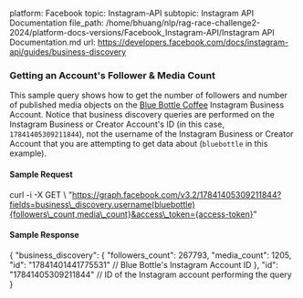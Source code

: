 platform: Facebook
topic: Instagram-API
subtopic: Instagram API Documentation
file_path: /home/bhuang/nlp/rag-race-challenge2-2024/platform-docs-versions/Facebook_Instagram-API/Instagram API Documentation.md
url: https://developers.facebook.com/docs/instagram-api/guides/business-discovery


### Getting an Account's Follower & Media Count

This sample query shows how to get the number of followers and number of published media objects on the [Blue Bottle Coffee](https://l.facebook.com/l.php?u=https%3A%2F%2Fwww.instagram.com%2Fbluebottle%2F&h=AT0BNjG7hU5gOy-Tzgy0td9fc3lz87NbqE4gcwOgWCDwj4VwzmJLV5_AhO4tlfO6r6qWTLmvVG3C9tnpT6MdwGvZ55JJGrXums4vrtLU9NKrGM4qaOOAb2oSdh0TaUQYTrflmQq_g3NUyq2kVyekFQ) Instagram Business Account. Notice that business discovery queries are performed on the Instagram Business or Creator Account's ID (in this case, `17841405309211844`), not the username of the Instagram Business or Creator Account that you are attempting to get data about (`bluebottle` in this example).

#### Sample Request

curl \-i \-X GET \\
 "https://graph.facebook.com/v3.2/17841405309211844?fields=business\_discovery.username(bluebottle){followers\_count,media\_count}&access\_token={access-token}"

#### Sample Response

{
  "business\_discovery": {
    "followers\_count": 267793,
    "media\_count": 1205,
    "id": "17841401441775531" // Blue Bottle's Instagram Account ID
  },
  "id": "17841405309211844"  // ID of the Instagram account performing the query
}